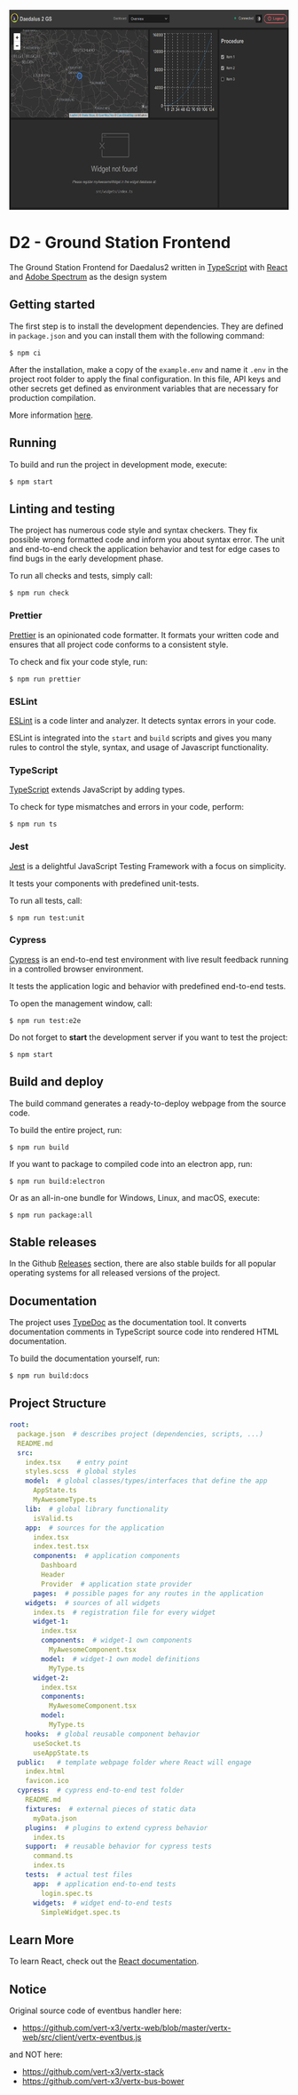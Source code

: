 <p align="center">
<img alt="Dashboard Page" height="360" width="640" src="./images/frontend-dashboard.png"  />
</p>

# D2 - Ground Station Frontend

The Ground Station Frontend for Daedalus2 written in
[TypeScript](https://www.typescriptlang.org/) with [React](https://reactjs.org/) and
[Adobe Spectrum](https://spectrum.adobe.com/) as the design system

## Getting started

The first step is to install the development dependencies.
They are defined in `package.json` and you can install them with the following command:

```shell script
$ npm ci
```

After the installation, make a copy of the `example.env`
and name it `.env` in the project root folder to apply the final configuration.
In this file, API keys and other secrets get defined as environment variables
that are necessary for production compilation.

More information [here](https://www.npmjs.com/package/dotenv).

## Running

To build and run the project in development mode, execute:

```shell script
$ npm start
```

## Linting and testing

The project has numerous code style and syntax checkers.
They fix possible wrong formatted code and inform you about syntax error.
The unit and end-to-end check the application behavior and
test for edge cases to find bugs in the early development phase.

To run all checks and tests, simply call:

```shell script
$ npm run check
```

### Prettier

[Prettier](https://prettier.io/) is an opinionated code formatter.
It formats your written code and ensures
that all project code conforms to a consistent style.

To check and fix your code style, run:

```shell script
$ npm run prettier
```

### ESLint

[ESLint](https://eslint.org/) is a code linter and analyzer.
It detects syntax errors in your code.

ESLint is integrated into the `start` and `build` scripts and
gives you many rules to control the style, syntax, and usage of Javascript functionality.

### TypeScript

[TypeScript](https://www.typescriptlang.org/) extends JavaScript by adding types.

To check for type mismatches and errors in your code, perform:

```shell script
$ npm run ts
```

### Jest

[Jest](https://jestjs.io/) is a delightful JavaScript Testing Framework
with a focus on simplicity.

It tests your components with predefined unit-tests.

To run all tests, call:

```shell script
$ npm run test:unit
```

### Cypress

[Cypress](https://www.cypress.io/) is an end-to-end test environment
with live result feedback running in a controlled browser environment.

It tests the application logic and behavior with predefined end-to-end tests.

To open the management window, call:

```shell script
$ npm run test:e2e
```

Do not forget to **start** the development server if you want to test the project:

```shell script
$ npm start
```

## Build and deploy

The build command generates a ready-to-deploy webpage from the source code.

To build the entire project, run:

```shell script
$ npm run build
```

If you want to package to compiled code into an electron app, run:

```
$ npm run build:electron
```

Or as an all-in-one bundle for Windows, Linux, and macOS, execute:

```shell script
$ npm run package:all
```

## Stable releases

In the Github
[Releases](https://github.com/TelestionGroup/daedalus2-client/releases)
section, there are also stable builds for all popular operating systems
for all released versions of the project.

## Documentation

The project uses [TypeDoc](https://typedoc.org/) as the documentation tool.
It converts documentation comments in TypeScript source code
into rendered HTML documentation.

To build the documentation yourself, run:

```shell script
$ npm run build:docs
```

## Project Structure

```yaml
root:
  package.json  # describes project (dependencies, scripts, ...)
  README.md
  src:
    index.tsx    # entry point
    styles.scss  # global styles
    model:  # global classes/types/interfaces that define the app
      AppState.ts
      MyAwesomeType.ts
    lib:  # global library functionality
      isValid.ts
    app:  # sources for the application
      index.tsx
      index.test.tsx
      components:  # application components
        Dashboard
        Header
        Provider  # application state provider
      pages:  # possible pages for any routes in the application
    widgets:  # sources of all widgets
      index.ts  # registration file for every widget
      widget-1:
        index.tsx
        components:  # widget-1 own components
          MyAwesomeComponent.tsx
        model:  # widget-1 own model definitions
          MyType.ts
      widget-2:
        index.tsx
        components:
          MyAwesomeComponent.tsx
        model:
          MyType.ts
    hooks:  # global reusable component behavior
      useSocket.ts
      useAppState.ts
  public:   # template webpage folder where React will engage
    index.html
    favicon.ico
  cypress:  # cypress end-to-end test folder
    README.md
    fixtures:  # external pieces of static data
      myData.json
    plugins:  # plugins to extend cypress behavior
      index.ts
    support:  # reusable behavior for cypress tests
      command.ts
      index.ts
    tests:  # actual test files
      app:  # application end-to-end tests
        login.spec.ts
      widgets:  # widget end-to-end tests
        SimpleWidget.spec.ts
```

## Learn More

To learn React, check out the [React documentation](https://reactjs.org/).

## Notice

Original source code of eventbus handler here:

- https://github.com/vert-x3/vertx-web/blob/master/vertx-web/src/client/vertx-eventbus.js

and NOT here:

- https://github.com/vert-x3/vertx-stack
- https://github.com/vert-x3/vertx-bus-bower
